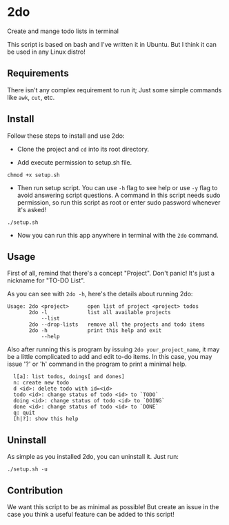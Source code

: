 # 2do
Create and mange todo lists in terminal

This script is based on bash and I've written it in Ubuntu. But I think it can be used in any Linux distro!

## Requirements
There isn't any complex requirement to run it; Just some simple commands like `awk`, `cut`, etc.


## Install
Follow these steps to install and use 2do:

* Clone the project and `cd` into its root directory.

* Add execute permission to setup.sh file.

```
chmod +x setup.sh
```

* Then run setup script. You can use `-h` flag to see help or use `-y` flag to avoid answering script questions. A command in this script needs sudo permission, so run this script as root or enter sudo password whenever it's asked!
```
./setup.sh
```

* Now you can run this app anywhere in terminal with the `2do` command.

## Usage
First of all, remind that there's a concept "Project". Don't panic! It's just a nickname for "TO-DO List".

As you can see with `2do -h`, here's the details about running 2do:
```
Usage: 2do <project>      open list of project <project> todos
       2do -l             list all available projects
           --list
       2do --drop-lists   remove all the projects and todo items
       2do -h             print this help and exit
           --help
```

Also after running this is program by issuing `2do your_project_name`, it may be a little complicated to add and edit to-do items. In this case, you may issue '?' or 'h' command in the program to print a minimal help.
```
  l[a]: list todos, doings[ and dones]
  n: create new todo
  d <id>: delete todo with id=<id>
  todo <id>: change status of todo <id> to `TODO`
  doing <id>: change status of todo <id> to `DOING`
  done <id>: change status of todo <id> to `DONE`
  q: quit
  [h|?]: show this help
```

## Uninstall
As simple as you installed 2do, you can uninstall it. Just run:
```
./setup.sh -u
```

## Contribution
We want this script to be as minimal as possible! But create an issue in the case you think a useful feature can be added to this script!

